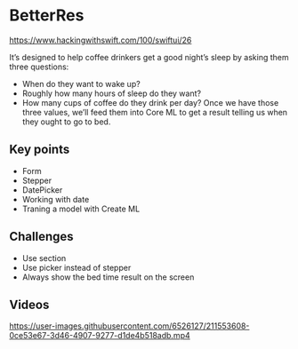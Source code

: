 # BetterRes

https://www.hackingwithswift.com/100/swiftui/26

It’s designed to help coffee drinkers get a good night’s sleep by asking them three questions:
- When do they want to wake up?
- Roughly how many hours of sleep do they want?
- How many cups of coffee do they drink per day?
Once we have those three values, we’ll feed them into Core ML to get a result telling us when they ought to go to bed.

## Key points
- Form
- Stepper
- DatePicker
- Working with date
- Traning a model with Create ML

## Challenges
- Use section
- Use picker instead of stepper
- Always show the bed time result on the screen

## Videos

https://user-images.githubusercontent.com/6526127/211553608-0ce53e67-3d46-4907-9277-d1de4b518adb.mp4

